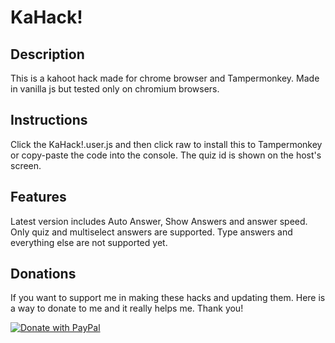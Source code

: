 
# KaHack!

## Description
This is a kahoot hack made for chrome browser and Tampermonkey. Made in vanilla js but tested only on chromium browsers.

## Instructions
Click the KaHack!.user.js and then click raw to install this to Tampermonkey or copy-paste the code into the console. The quiz id is shown on the host's screen.

## Features
Latest version includes Auto Answer, Show Answers and answer speed. Only quiz and multiselect answers are supported. Type answers and everything else are not supported yet.

## Donations
If you want to support me in making these hacks and updating them. Here is a way to donate to me and it really helps me. Thank you!

[![Donate with PayPal](https://raw.githubusercontent.com/jokeri2222/Kahoot-Hack/master/paypal-donate-button.png)]([https://www.paypal.com/cgi-bin/webscr?cmd=_s-xclick&hosted_button_id=QT54MSJR6QU7Y](https://www.paypal.com/donate/?hosted_button_id=GCSTRCWKJ6RTS)https://www.paypal.com/donate/?hosted_button_id=GCSTRCWKJ6RTS)
